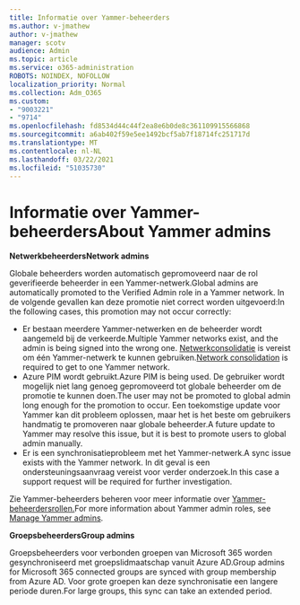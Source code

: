 ```yaml
---
title: Informatie over Yammer-beheerders
ms.author: v-jmathew
author: v-jmathew
manager: scotv
audience: Admin
ms.topic: article
ms.service: o365-administration
ROBOTS: NOINDEX, NOFOLLOW
localization_priority: Normal
ms.collection: Adm_O365
ms.custom:
- "9003221"
- "9714"
ms.openlocfilehash: fd8534d44c44f2ea8e6b0de8c361109915566868
ms.sourcegitcommit: a6ab402f59e5ee1492bcf5ab7f18714fc251717d
ms.translationtype: MT
ms.contentlocale: nl-NL
ms.lasthandoff: 03/22/2021
ms.locfileid: "51035730"
---
```

# <a name="about-yammer-admins"></a><span data-ttu-id="de761-102">Informatie over Yammer-beheerders</span><span class="sxs-lookup"><span data-stu-id="de761-102">About Yammer admins</span></span>

<span data-ttu-id="de761-103">**Netwerkbeheerders**</span><span class="sxs-lookup"><span data-stu-id="de761-103">**Network admins**</span></span>

<span data-ttu-id="de761-104">Globale beheerders worden automatisch gepromoveerd naar de rol geverifieerde beheerder in een Yammer-netwerk.</span><span class="sxs-lookup"><span data-stu-id="de761-104">Global admins are automatically promoted to the Verified Admin role in a Yammer network.</span></span> <span data-ttu-id="de761-105">In de volgende gevallen kan deze promotie niet correct worden uitgevoerd:</span><span class="sxs-lookup"><span data-stu-id="de761-105">In the following cases, this promotion may not occur correctly:</span></span>

- <span data-ttu-id="de761-106">Er bestaan meerdere Yammer-netwerken en de beheerder wordt aangemeld bij de verkeerde.</span><span class="sxs-lookup"><span data-stu-id="de761-106">Multiple Yammer networks exist, and the admin is being signed into the wrong one.</span></span> <span data-ttu-id="de761-107">[Netwerkconsolidatie](https://docs.microsoft.com/yammer/configure-your-yammer-network/consolidate-multiple-yammer-networks) is vereist om één Yammer-netwerk te kunnen gebruiken.</span><span class="sxs-lookup"><span data-stu-id="de761-107">[Network consolidation](https://docs.microsoft.com/yammer/configure-your-yammer-network/consolidate-multiple-yammer-networks) is required to get to one Yammer network.</span></span>
- <span data-ttu-id="de761-108">Azure PIM wordt gebruikt.</span><span class="sxs-lookup"><span data-stu-id="de761-108">Azure PIM is being used.</span></span> <span data-ttu-id="de761-109">De gebruiker wordt mogelijk niet lang genoeg gepromoveerd tot globale beheerder om de promotie te kunnen doen.</span><span class="sxs-lookup"><span data-stu-id="de761-109">The user may not be promoted to global admin long enough for the promotion to occur.</span></span> <span data-ttu-id="de761-110">Een toekomstige update voor Yammer kan dit probleem oplossen, maar het is het beste om gebruikers handmatig te promoveren naar globale beheerder.</span><span class="sxs-lookup"><span data-stu-id="de761-110">A future update to Yammer may resolve this issue, but it is best to promote users to global admin manually.</span></span>
- <span data-ttu-id="de761-111">Er is een synchronisatieprobleem met het Yammer-netwerk.</span><span class="sxs-lookup"><span data-stu-id="de761-111">A sync issue exists with the Yammer network.</span></span> <span data-ttu-id="de761-112">In dit geval is een ondersteuningsaanvraag vereist voor verder onderzoek.</span><span class="sxs-lookup"><span data-stu-id="de761-112">In this case a support request will be required for further investigation.</span></span>

<span data-ttu-id="de761-113">Zie Yammer-beheerders beheren voor meer informatie over [Yammer-beheerdersrollen.](https://docs.microsoft.com/yammer/manage-yammer-users/manage-yammer-admins)</span><span class="sxs-lookup"><span data-stu-id="de761-113">For more information about Yammer admin roles, see [Manage Yammer admins](https://docs.microsoft.com/yammer/manage-yammer-users/manage-yammer-admins).</span></span>

<span data-ttu-id="de761-114">**Groepsbeheerders**</span><span class="sxs-lookup"><span data-stu-id="de761-114">**Group admins**</span></span>

<span data-ttu-id="de761-115">Groepsbeheerders voor verbonden groepen van Microsoft 365 worden gesynchroniseerd met groepslidmaatschap vanuit Azure AD.</span><span class="sxs-lookup"><span data-stu-id="de761-115">Group admins for Microsoft 365 connected groups are synced with group membership from Azure AD.</span></span> <span data-ttu-id="de761-116">Voor grote groepen kan deze synchronisatie een langere periode duren.</span><span class="sxs-lookup"><span data-stu-id="de761-116">For large groups, this sync can take an extended period.</span></span>
